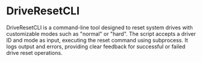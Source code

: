 # DriveResetCLI
DriveResetCLI is a command-line tool designed to reset system drives with customizable modes such as "normal" or "hard". The script accepts a driver ID and mode as input, executing the reset command using subprocess. It logs output and errors, providing clear feedback for successful or failed drive reset operations.
